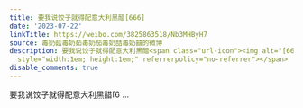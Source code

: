 ```yaml
---
title: 要我说饺子就得配意大利黑醋[666]
date: '2023-07-22'
linkTitle: https://weibo.com/3825863518/Nb3MHByH7
source: 毒奶菇毒奶茹毒奶茄毒奶喆毒奶囍的微博
description: 要我说饺子就得配意大利黑醋<span class="url-icon"><img alt="[666]" src="https://face.t.sinajs.cn/t4/appstyle/expression/ext/normal/6c/2022_666_org.png"
  style="width:1em; height:1em;" referrerpolicy="no-referrer"></span>  ...
disable_comments: true
---
```

要我说饺子就得配意大利黑醋<span class="url-icon"><img alt="[666]" src="https://face.t.sinajs.cn/t4/appstyle/expression/ext/normal/6c/2022_666_org.png" style="width:1em; height:1em;" referrerpolicy="no-referrer"></span>  ...
